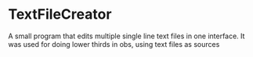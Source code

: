 # TextFileCreator
 A small program that edits multiple single line text files in one interface. It was used for doing lower thirds in obs, using text files as sources
